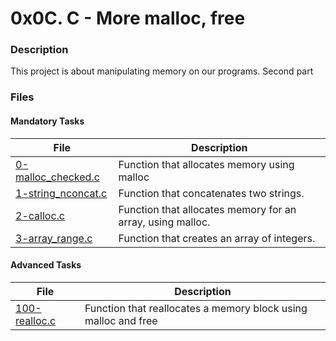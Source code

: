 # 0x0C. C - More malloc, free
### Description
This project is about manipulating memory on our programs. Second part

### Files
#### Mandatory Tasks

| File | Description |
| ------ | ------ |
| [0-malloc_checked.c](https://github.com/MinaSamirSaad/alx-low_level_programming/blob/master/0x0C-more_malloc_free/0-malloc_checked.c) | Function that allocates memory using malloc |
| [1-string_nconcat.c](https://github.com/MinaSamirSaad/alx-low_level_programming/blob/master/0x0C-more_malloc_free/1-string_nconcat.c) | Function that concatenates two strings. |
| [2-calloc.c](https://github.com/MinaSamirSaad/alx-low_level_programming/blob/master/0x0C-more_malloc_free/2-calloc.c) | Function that allocates memory for an array, using malloc. |
| [3-array_range.c](https://github.com/MinaSamirSaad/alx-low_level_programming/blob/master/0x0C-more_malloc_free/3-array_range.c) | Function that creates an array of integers. |


#### Advanced Tasks
| File | Description |
| ------ | ------ |
| [100-realloc.c](https://github.com/MinaSamirSaad/alx-low_level_programming/blob/master/0x0C-more_malloc_free/100-realloc.c) | Function that reallocates a memory block using malloc and free |

